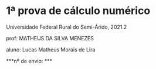 # 1ª prova de cálculo numérico
Universidade Federal Rural do Semi-Árido, 2021.2

prof:  MATHEUS DA SILVA MENEZES

aluno: Lucas Matheus Morais de Lira

***nº de envio: ***
